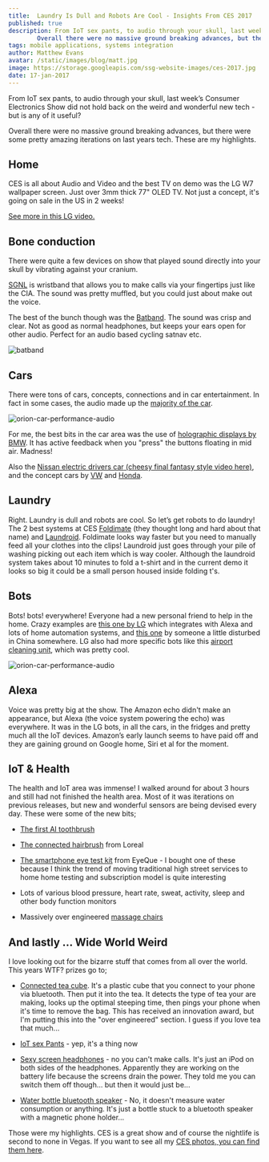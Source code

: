 ```yaml
---
title:  Laundry Is Dull and Robots Are Cool - Insights From CES 2017
published: true
description: From IoT sex pants, to audio through your skull, last week’s Consumer Electronics Show did not hold back on the weird and wonderful new tech - but is any of it useful?
        Overall there were no massive ground breaking advances, but there were some pretty amazing iterations on last years tech. These are my highlights.author: Sara Jones
tags: mobile applications, systems integration
author: Matthew Evans
avatar: /static/images/blog/matt.jpg
image: https://storage.googleapis.com/ssg-website-images/ces-2017.jpg
date: 17-jan-2017
---
```


From IoT sex pants, to audio through your skull, last week’s Consumer Electronics Show did not hold back on the weird and wonderful new tech - but is any of it useful?

Overall there were no massive ground breaking advances, but there were some pretty amazing iterations on last years tech. These are my highlights.

## Home

CES is all about Audio and Video and the best TV on demo was the LG W7 wallpaper screen. Just over 3mm thick 77" OLED TV. Not just a concept, it's going on sale in the US in 2 weeks!

[See more in this LG video.](http://www.lg.com/us/tvs/lg-OLED77W7P-oled-4k-tv)

## Bone conduction

There were quite a few devices on show that played sound directly into your skull by vibrating against your cranium.

[SGNL](https://www.kickstarter.com/projects/sgnlstrap/sgnl-make-phone-calls-with-your-fingertip) is wristband that allows you to make calls via your fingertips just like the CIA. The sound was pretty muffled, but you could just about make out the voice.

The best of the bunch though was the [Batband](https://www.kickstarter.com/projects/ostrich-pillow/batband). The sound was crisp and clear. Not as good as normal headphones, but keeps your ears open for other audio. Perfect for an audio based cycling satnav etc.

![batband](https://storage.googleapis.com/ssg-website-images/batband-ces-2017.jpg)

## Cars

There were tons of cars, concepts, connections and in car entertainment. In fact in some cases, the audio made up the [majority of the car](https://goo.gl/photos/m8H2emQCyp2iN4Zi9).

![orion-car-performance-audio](https://storage.googleapis.com/ssg-website-images/orion-car-audio.jpg)

For me, the best bits in the car area was the use of [holographic displays by BMW](https://www.youtube.com/watch?v=sD7J2t7D1jE). It has active feedback when you "press" the buttons floating in mid air. Madness!

Also the [Nissan electric drivers car](https://goo.gl/photos/z7a6ozGEPcVdPF5f9)[ (cheesy final fantasy style video here)](https://youtu.be/9zZ2h2MRCe0), and the concept cars by [VW](https://goo.gl/photos/vH3ySTKDHuD5RMWB7) and [Honda](https://goo.gl/photos/Znt865DMp1iorUNH9).

## Laundry

Right. Laundry is dull and robots are cool. So let’s get robots to do laundry! The 2 best systems at CES [Foldimate](https://goo.gl/photos/hjbVPPuEGYTpeWbN7) (they thought long and hard about that name) and [Laundroid](https://www.youtube.com/watch?v=VfeQT5oNQW4). Foldimate looks way faster but you need to manually feed all your clothes into the clips! Laundroid just goes through your pile of washing picking out each item which is way cooler. Although the laundroid system takes about 10 minutes to fold a t-shirt and in the current demo it looks so big it could be a small person housed inside folding t's.

## Bots

Bots! bots! everywhere! Everyone had a new personal friend to help in the home. Crazy examples are [this one by LG](https://goo.gl/photos/ESDZGipoMq5Nhjj36) which integrates with Alexa and lots of home automation systems, and [this one](https://goo.gl/photos/WxMUcFVv3Pt8rcZ57) by someone a little disturbed in China somewhere. LG also had more specific bots like this [airport cleaning unit](https://goo.gl/photos/KgFEss5eQ2CwwCqn7), which was pretty cool.

![orion-car-performance-audio](https://storage.googleapis.com/ssg-website-images/airport-cleaning-unit.jpg)

## Alexa

Voice was pretty big at the show. The Amazon echo didn't make an appearance, but Alexa (the voice system powering the echo) was everywhere. It was in the LG bots, in all the cars, in the fridges and pretty much all the IoT devices. Amazon’s early launch seems to have paid off and they are gaining ground on Google home, Siri et al for the moment.

## IoT & Health

The health and IoT area was immense! I walked around for about 3 hours and still had not finished the health area. Most of it was iterations on previous releases, but new and wonderful sensors are being devised every day. These were some of the new bits;

* [The first AI toothbrush](https://goo.gl/photos/eWnxVCfybbaHWDLX6)

* [The connected hairbrush](https://goo.gl/photos/niWKcxJjok1R4MHP8) from Loreal

* [The smartphone eye test kit](https://goo.gl/photos/8gMj9TkNWACDE2ux9) from EyeQue - I bought one of these because I think the trend of moving traditional high street services to home home testing and subscription model is quite interesting

* Lots of various blood pressure, heart rate, sweat, activity, sleep and other body function monitors

* Massively over engineered [massage chairs](https://goo.gl/photos/tAieBtHaxTBqCTZB6)

## And lastly … Wide World Weird

I love looking out for the bizarre stuff that comes from all over the world. This years WTF? prizes go to;

* [Connected tea cube](http://www.42tea.io/en/). It's a plastic cube that you connect to your phone via bluetooth. Then put it into the tea. It detects the type of tea your are making, looks up the optimal steeping time, then pings your phone when it's time to remove the bag. This has received an innovation award, but I'm putting this into the "over engineered" section. I guess if you love tea that much...

* [IoT sex Pants](https://goo.gl/photos/5jM27LpzxaEeCVY99) - yep, it's a thing now

* [Sexy screen headphones](https://goo.gl/photos/wXBJwSoy8jvEMqRDA) - no you can't make calls. It's just an iPod on both sides of the headphones. Apparently they are working on the battery life because the screens drain the power. They told me you can switch them off though… but then it would just be...

* [Water bottle bluetooth speaker](https://goo.gl/photos/bQEeVsG4XU9iMUsB6) - No, it doesn't measure water consumption or anything. It's just a bottle stuck to a bluetooth speaker with a magnetic phone holder...

Those were my highlights. CES is a great show and of course the nightlife is second to none in Vegas. If you want to see all my [CES photos, you can find them here](https://goo.gl/photos/FUo9mBcVZe4uL5kd8).